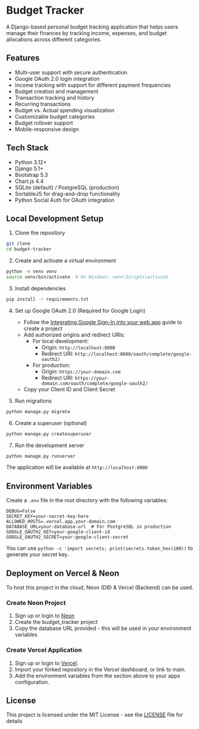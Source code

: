 # Budget Tracker

A Django-based personal budget tracking application that helps users manage their finances by tracking income, expenses, and budget allocations across different categories.

## Features

- Multi-user support with secure authentication
- Google OAuth 2.0 login integration
- Income tracking with support for different payment frequencies
- Budget creation and management
- Transaction tracking and history
- Recurring transactions
- Budget vs. Actual spending visualization
- Customizable budget categories
- Budget rollover support
- Mobile-responsive design

## Tech Stack

- Python 3.12+
- Django 5.1+
- Bootstrap 5.3
- Chart.js 4.4
- SQLite (default) / PostgreSQL (production)
- SortableJS for drag-and-drop functionality
- Python Social Auth for OAuth integration

## Local Development Setup

1. Clone the repository
```bash
git clone
cd budget-tracker
```

2. Create and activate a virtual environment
```bash
python -m venv venv
source venv/bin/activate  # On Windows: venv\Scripts\activate
```

3. Install dependencies
```bash
pip install -r requirements.txt
```

4. Set up Google OAuth 2.0 (Required for Google Login)
   - Follow the [Integrating Google Sign-In into your web app](https://developers.google.com/identity/sign-in/web/sign-in) guide to create a project
   - Add authorized origins and redirect URIs:
      - For local development:
        - Origin: `http://localhost:8000`
        - Redirect URI: `http://localhost:8000/oauth/complete/google-oauth2/`
      - For production:
        - Origin: `https://your-domain.com`
        - Redirect URI: `https://your-domain.com/oauth/complete/google-oauth2/`
   - Copy your Client ID and Client Secret

5. Run migrations
```bash
python manage.py migrate
```

6. Create a superuser (optional)
```bash
python manage.py createsuperuser
```

7. Run the development server
```bash
python manage.py runserver
```

The application will be available at `http://localhost:8000`

## Environment Variables

Create a `.env` file in the root directory with the following variables:

```
DEBUG=False
SECRET_KEY=your-secret-key-here
ALLOWED_HOSTS=.vercel.app,your-domain.com
DATABASE_URL=your-database-url  # For PostgreSQL in production
GOOGLE_OAUTH2_KEY=your-google-client-id
GOOGLE_OAUTH2_SECRET=your-google-client-secret
```

You can use `python -c 'import secrets; print(secrets.token_hex(100))` to generate your secret key.

## Deployment on Vercel & Neon

To host this project in the cloud, Neon (DB) & Vercel (Backend) can be used.

### Create Neon Project
1. Sign up or login to [Neon](https://neon.tech/)
2. Create the budget_tracker project
3. Copy the database URL provided - this will be used in your environment variables

### Create Vercel Application
1. Sign up or login to [Vercel](https://vercel.app).
2. Import your forked repository in the Vercel dashboard, or link to main.
3. Add the environment variables from the section above to your apps configuration.

## License

This project is licensed under the MIT License - see the [LICENSE](LICENSE) file for details